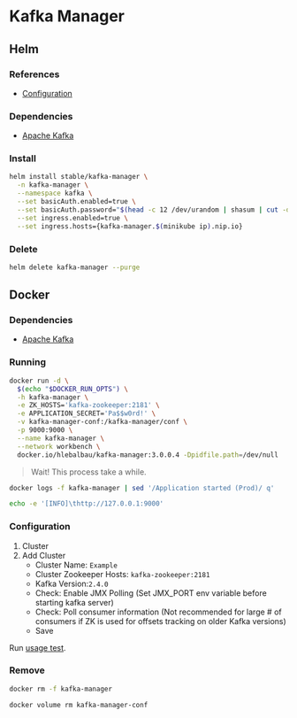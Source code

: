# Kafka Manager

## Helm

### References

- [Configuration](https://github.com/helm/charts/tree/master/stable/kafka-manager#configuration)

### Dependencies

- [Apache Kafka](/apache_kafka.md#helm)

### Install

```sh
helm install stable/kafka-manager \
  -n kafka-manager \
  --namespace kafka \
  --set basicAuth.enabled=true \
  --set basicAuth.password="$(head -c 12 /dev/urandom | shasum | cut -d ' ' -f 1)" \
  --set ingress.enabled=true \
  --set ingress.hosts={kafka-manager.$(minikube ip).nip.io}
```

### Delete

```sh
helm delete kafka-manager --purge
```

## Docker

### Dependencies

- [Apache Kafka](/apache_kafka.md#docker)

### Running

```sh
docker run -d \
  $(echo "$DOCKER_RUN_OPTS") \
  -h kafka-manager \
  -e ZK_HOSTS='kafka-zookeeper:2181' \
  -e APPLICATION_SECRET='Pa$$w0rd!' \
  -v kafka-manager-conf:/kafka-manager/conf \
  -p 9000:9000 \
  --name kafka-manager \
  --network workbench \
  docker.io/hlebalbau/kafka-manager:3.0.0.4 -Dpidfile.path=/dev/null
```

> Wait! This process take a while.

```sh
docker logs -f kafka-manager | sed '/Application started (Prod)/ q'
```

```sh
echo -e '[INFO]\thttp://127.0.0.1:9000'
```

### Configuration

1. Cluster
2. Add Cluster
   - Cluster Name: `Example`
   - Cluster Zookeeper Hosts: `kafka-zookeeper:2181`
   - Kafka Version:`2.4.0`
   - Check: Enable JMX Polling (Set JMX_PORT env variable before starting kafka server)
   - Check: Poll consumer information (Not recommended for large # of consumers if ZK is used for offsets tracking on older Kafka versions)
   - Save

Run [usage test](/kafkacat.md#usage).

### Remove

```sh
docker rm -f kafka-manager

docker volume rm kafka-manager-conf
```
